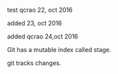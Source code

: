 test
qcrao
22, oct 2016

added 23, oct 2016

added qcrao 24,oct 2016

Git has a mutable index called stage.

git tracks changes.